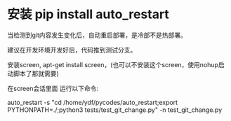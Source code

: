 # 安装 pip install auto_restart



当检测到git内容发生变化后，自动重启部署，是冷部不是热部署。

建议在开发环境开发好后，代码推到测试分支。

安装screen, apt-get install screen，(也可以不安装这个screen，使用nohup启动脚本了那就需要)

在screen会话里面 运行以下命令:

auto_restart -s  "cd /home/ydf/pycodes/auto_restart;export PYTHONPATH=./;python3  tests/test_git_change.py"  -n  test_git_change.py


